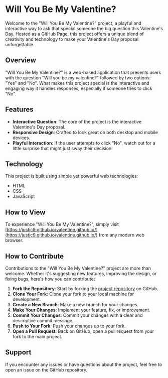 # Will You Be My Valentine?

Welcome to the "Will You Be My Valentine?" project, a playful and interactive way to ask that special someone the big question this Valentine's Day. Hosted as a GitHub Page, this project offers a unique blend of creativity and technology to make your Valentine's Day proposal unforgettable.

## Overview

"Will You Be My Valentine?" is a web-based application that presents users with the question "Will you be my valentine?" followed by two options: "Yes" and "No". What makes this project special is the interactive and engaging way it handles responses, especially if someone tries to click "No".

## Features

- **Interactive Question**: The core of the project is the interactive Valentine's Day proposal.
- **Responsive Design**: Crafted to look great on both desktop and mobile devices.
- **Playful Interaction**: If the user attempts to click "No", watch out for a little surprise that might just sway their decision!

## Technology

This project is built using simple yet powerful web technologies:
- HTML
- CSS
- JavaScript

## How to View

To experience "Will You Be My Valentine?", simply visit [https://justjc9.github.io/valentine.github.io/](https://justjc9.github.io/valentine.github.io/) from any modern web browser.

## How to Contribute

Contributions to the "Will You Be My Valentine?" project are more than welcome. Whether it's suggesting new features, improving the design, or fixing bugs, here's how you can contribute:

1. **Fork the Repository**: Start by forking the [project repository](https://github.com/byquangthanh/valentine.github.io) on GitHub.
2. **Clone Your Fork**: Clone your fork to your local machine for development.
3. **Create a New Branch**: Make a new branch for your changes.
4. **Make Your Changes**: Implement your feature, fix, or improvement.
5. **Commit Your Changes**: Commit your changes with a clear and descriptive commit message.
6. **Push to Your Fork**: Push your changes up to your fork.
7. **Open a Pull Request**: Back on GitHub, open a pull request from your fork to the main project.

## Support

If you encounter any issues or have questions about the project, feel free to open an issue on the GitHub repository.
